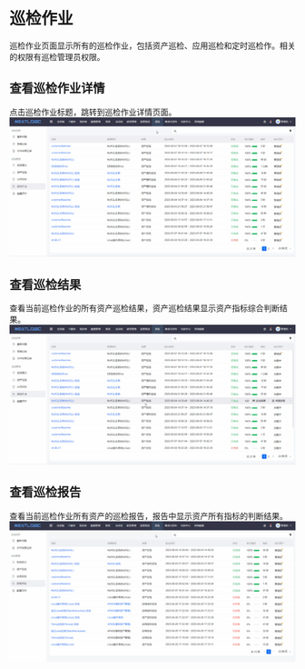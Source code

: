 # 巡检作业
巡检作业页面显示所有的巡检作业，包括资产巡检、应用巡检和定时巡检作。相关的权限有巡检管理员权限。

## 查看巡检作业详情
点击巡检作业标题，跳转到巡检作业详情页面。
![](images/巡检作业_查看作业详情.gif)

## 查看巡检结果
查看当前巡检作业的所有资产巡检结果，资产巡检结果显示资产指标综合判断结果。
![](images/巡检作业_查看巡检结果.gif)

## 查看巡检报告
查看当前巡检作业所有资产的巡检报告，报告中显示资产所有指标的判断结果。
![](images/巡检作业_查看问题报告.gif)